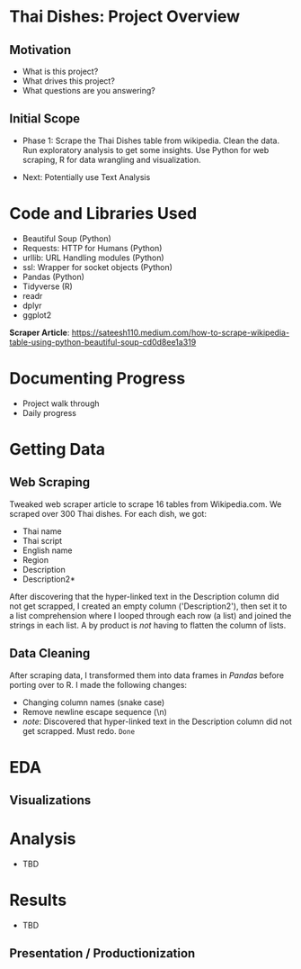 # Thai Dishes: Project Overview

## Motivation

- What is this project?
- What drives this project?
- What questions are you answering?

## Initial Scope

- Phase 1: Scrape the Thai Dishes table from wikipedia. Clean the data. Run exploratory analysis to get some insights. Use Python for web scraping, R for data wrangling and visualization.

- Next: Potentially use Text Analysis

# Code and Libraries Used

- Beautiful Soup (Python)
- Requests: HTTP for Humans (Python)
- urllib: URL Handling modules (Python)
- ssl: Wrapper for socket objects (Python)
- Pandas (Python)
- Tidyverse (R)
- readr
- dplyr
- ggplot2

**Scraper Article**: https://sateesh110.medium.com/how-to-scrape-wikipedia-table-using-python-beautiful-soup-cd0d8ee1a319

# Documenting Progress

- Project walk through
- Daily progress

# Getting Data

## Web Scraping

Tweaked web scraper article to scrape 16 tables from Wikipedia.com. We scraped over 300 Thai dishes. For each dish, we got:

- Thai name
- Thai script
- English name
- Region
- Description
- Description2\*

After discovering that the hyper-linked text in the Description column did not get scrapped, I created an empty column ('Description2'), then set it
to a list comprehension where I looped through each row (a list) and joined the strings in each list. A by product is _not_ having to flatten the column of lists.

## Data Cleaning

After scraping data, I transformed them into data frames in _Pandas_ before porting over to R. I made the following changes:

- Changing column names (snake case)
- Remove newline escape sequence (\n)
- _note_: Discovered that hyper-linked text in the Description column did not get scrapped. Must redo. `Done`

# EDA

## Visualizations

# Analysis

- TBD

# Results

- TBD

## Presentation / Productionization
